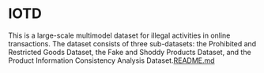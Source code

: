 # IOTD
This is a large-scale multimodel dataset for illegal activities in online transactions. The dataset consists of three sub-datasets: the Prohibited and Restricted Goods Dataset, the Fake and Shoddy Products Dataset, and the Product Information Consistency Analysis Dataset.[README.md](https://github.com/user-attachments/files/17675410/README.md)
